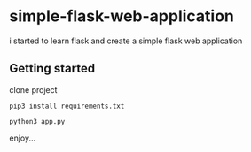 # simple-flask-web-application

i started to learn flask and create a simple flask web application 

## Getting started

clone project 

```
pip3 install requirements.txt
```

```
python3 app.py 
```

enjoy...

